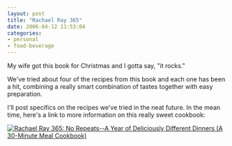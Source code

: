 ```yaml
---
layout: post
title: "Rachael Ray 365"
date: 2006-04-12 11:53:04
categories:
- personal
- food-beverage
---
```

My wife got this book for Christmas and I gotta say, "it rocks."

We've tried about four of the recipes from this book and each one has been a
hit, combining a really smart combination of tastes together with easy
preparation.

I'll post specifics on the recipes we've tried in the neat future. In the mean
time, here's a link to more information on this really sweet cookbook:

[![Rachael Ray 365: No Repeats--A Year of Deliciously Different Dinners (A 30-Minute Meal Cookbook)](http://images.amazon.com/images/P/1400082544.01._SCMZZZZZZZ_.jpg)](http://www.amazon.com/exec/obidos/redirect?tag=epmillscom-20%26link_code=xm2%26camp=2025%26creative=165953%26path=http://www.amazon.com/gp/redirect.html%253fASIN=1400082544%2526tag=epmillscom-20%2526lcode=xm2%2526cID=2025%2526ccmID=165953%2526location=/o/ASIN/1400082544%25253FSubscriptionId=0EMV44A9A5YT1RVDGZ82 "View product details at Amazon")
